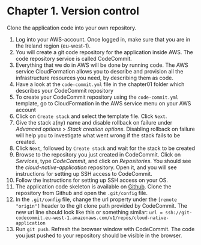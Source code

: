 # Chapter 1. Version control

Clone the application code into your own repository.

1. Log into your AWS-account. Once logged in, make sure that you are in the Ireland region (eu-west-1).
2. You will create a git code repository for the application inside AWS. The code repository service is called CodeCommit.
3. Everything that we do in AWS will be done by running code. The AWS service CloudFormation allows you to describe and provision all the infrastructure resources you need, by describing them as code. 
4. Have a look at the `code-commit.yml` file in the chapter01 folder which describes your CodeCommit repository
5. To create your CodeCommit repository using the `code-commit.yml` template, go to CloudFormation in the AWS service menu on your AWS account
6. Click on `Create stack` and select the template file. Click `Next`.
7. Give the stack a(ny) name and disable rollback on failure under *Advanced options* > *Stack creation options*. Disabling rollback on failure will help you to investigate what went wrong if the stack fails to be created.
8. Click `Next`, followed by `Create stack` and wait for the stack to be created 
9. Browse to the repository you just created in CodeCommit. Click on *Services*, type *CodeCommit*, and click on *Repositories*. You should see the *cloud-native-application* repository. Open it, and you will see instructions for setting up SSH access to CodeCommit.
10. Follow the instructions for setting up SSH access on your OS. 
11. The application code skeleton is available on [Github](https://github.com/Omegapoint/cloud-native-application). Clone the repository from Github and open the `.git/config` file.
12. In the `.git/config` file, change the url property under the `[remote "origin"]` header to the git clone path provided by CodeCommit. The new url line should look like this or something similar: `url = ssh://git-codecommit.eu-west-1.amazonaws.com/v1/repos/cloud-native-application`
13. Run `git push`. Refresh the browser window with CodeCommit. The code you just pushed to your repository should be visible in the browser.
